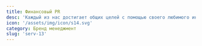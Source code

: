 ```yaml
---
title: Финансовый PR
desc: 'Каждый из нас достигает общих целей с помощью своего любимого инструмента: от разработки стратегии до пиара. Каждый из нас достигает общих целей с помощью своего любимого инструмента: от разработки стратегии до пиара. '
icon: '/assets/img/icon/s14.svg'
category: Бренд менеджмент
slug: 'serv-13'
---
```

